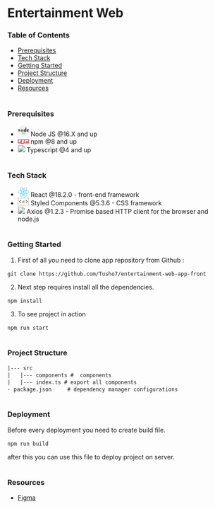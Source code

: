 # Entertainment Web

### Table of Contents

- [Prerequisites](#prerequisites)
- [Tech Stack](#Tecg-Stack)
- [Getting Started](#Getting-Started)
- [Project Structure](#Project-Structure)
- [Deployment](#Deployment)
- [Resources](#Resources)

#

### Prerequisites

- <img src="readme/nodejs.png" width="25" style="top: 8px" /> Node JS @16.X and up
- <img src="readme/npm.png" width="25" style="top: 8px" /> npm @8 and up
- <img src="readme/typescript.js.png" width="25" style="top: 8px" /> Typescript @4 and up

#

### Tech Stack

- <img src="readme/react.png" width="25" style="top: 8px" /> React @18.2.0 - front-end framework
- <img src="readme/styledcomponents.png" width="25" style="top: 8px" /> Styled Components @5.3.6 - CSS framework
- <img src="readme/axios.js.png" width="25" style="top: 8px" /> Axios @1.2.3 - Promise based HTTP client for the browser and node.js

#

### Getting Started

1. First of all you need to clone app repository from Github :

```
git clone https://github.com/Tusho7/entertainment-web-app-front
```

2. Next step requires install all the dependencies.

```
npm install
```

3. To see project in action

```
npm run start
```

#

### Project Structure

```
|--- src
|   |--- components #  components
|   |--- index.ts # export all components
- package.json     # dependency manager configurations
```

#

### Deployment

Before every deployment you need to create build file.

```
npm run build
```

after this you can use this file to deploy project on server.

#

### Resources

- [Figma](https://www.figma.com/file/QUmtq9p2AePwwK746NEM8s/entertainment-web-app?node-id=0%3A8214&t=BKnYZCGJdlKW9mTo-0)
